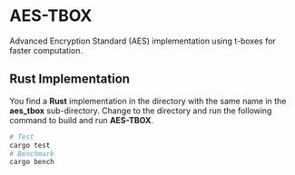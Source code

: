 # AES-TBOX

Advanced Encryption Standard (AES) implementation using t-boxes for faster computation.

## Rust Implementation

You find a **Rust** implementation in the directory with the same name in the **aes_tbox** sub-directory. Change to the directory and run the following command to build and run **AES-TBOX**.

```bash
# Test
cargo test
# Benchmark
cargo bench
```
